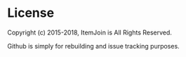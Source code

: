 License
=======

Copyright (c) 2015-2018, ItemJoin is All Rights Reserved.

Github is simply for rebuilding and issue tracking purposes.